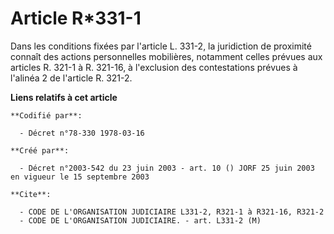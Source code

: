# Article R*331-1

Dans les conditions fixées par l'article L. 331-2, la juridiction de proximité connaît des actions personnelles mobilières,
notamment celles prévues aux articles R. 321-1 à R. 321-16, à l'exclusion des contestations prévues à l'alinéa 2 de l'article
R. 321-2.

**Liens relatifs à cet article**

	**Codifié par**:

	  - Décret n°78-330 1978-03-16

	**Créé par**:

	  - Décret n°2003-542 du 23 juin 2003 - art. 10 () JORF 25 juin 2003 en vigueur le 15 septembre 2003

	**Cite**:

	  - CODE DE L'ORGANISATION JUDICIAIRE L331-2, R321-1 à R321-16, R321-2
	  - CODE DE L'ORGANISATION JUDICIAIRE. - art. L331-2 (M)
